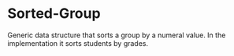 # Sorted-Group
Generic data structure that sorts a group by a numeral value. In the implementation it sorts students by grades. 
